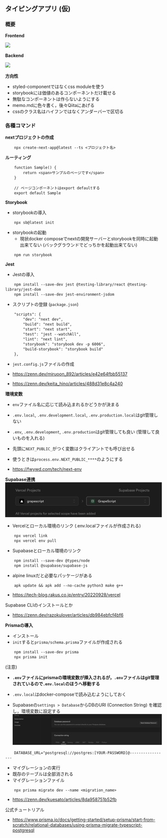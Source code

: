 ## タイピングアプリ (仮)

<!-- ![Next CI](https://github.com/tf63/grapescript/actions/workflows/next.yml/badge.svg) -->

### 概要

**Frontend**

<img src="https://skillicons.dev/icons?i=ts,next,vercel,jest">

**Backend**

<img src="https://skillicons.dev/icons?i=postgres,supabase,prisma" />


**方向性**
- styled-componentではなくcss moduleを使う
- storybookには価値のあるコンポーネントだけ載せる
- 無駄なコンポーネントは作らないようにする
- memo.mdに色々書く，後々Qiitaにあげる
- cssのクラス名はハイフンではなくアンダーバーで区切る

### 各種コマンド

**nextプロジェクトの作成**
```
    npx create-next-app@latest --ts <プロジェクト名>
```

**ルーティング**
```
    function Sample() {
        return <span>サンプルのページです</span>
    }

    // ページコンポーネントはexport defaultする
    export default Sample
```

**Storybook**

- storybookの導入
```
    npx sb@latest init
```

- storybookの起動
    - 現状docker composeでnextの開発サーバーとstorybookを同時に起動出来てない (バックグラウンドでどっちかを起動出来てない)
```
    npm run storybook
```

**Jest**

- Jestの導入
```
    npm install --save-dev jest @testing-library/react @testing-library/jest-dom
    npm install --save-dev jest-environment-jsdom
```

- スクリプトの登録 (`package.json`)
```
    "scripts": {
        "dev": "next dev",
        "build": "next build",
        "start": "next start",
        "test": "jest --watchAll",
        "lint": "next lint",
        "storybook": "storybook dev -p 6006",
        "build-storybook": "storybook build"
    },
```

- `jest.config.js`ファイルの作成

- https://zenn.dev/miruoon_892/articles/e42e64fbb55137
- https://zenn.dev/keita_hino/articles/488d31e8c4a240

**環境変数**
- `env`ファイル名に応じて読み込まれるかどうかが決まる
- `.env.local`, `.env.development.local`, `.env.production.local`はgit管理しない
- `.env`, `.env.development`, `.env.production`はgit管理しても良い (管理して良いものを入れる)

- 先頭に`NEXT_PUBLIC_`がつく変数はクライアントでも呼び出せる
- 使うときは`process.env.NEXT_PUBLIC_****`のようにする

- https://fwywd.com/tech/next-env


**Supabase連携**
![](docs/img/vercel_supabase_connection.png)

- Vercelとローカル環境のリンク (.env.localファイルが作成される)
```
    npx vercel link
    npx vercel env pull
```

- Supabaseとローカル環境のリンク
```
    npm install --save-dev @types/node
    npm install @supabase/supabase-js
```

- alpine linuxだと必要なパッケージがある
```
    apk update && apk add --no-cache python3 make g++
```

- https://tech-blog.rakus.co.jp/entry/20220928/vercel

Supabase CLIのインストールとか
- https://zenn.dev/razokulover/articles/db984ebfcf4bf6

**Prismaの導入**
- インストール
- `init`すると`prisma/schema.prisma`ファイルが作成される
```
    npm install --save-dev prisma
    npx prisma init
```


(注意)
- **`.env`ファイルにprismaの環境変数が挿入されるが，`.env`ファイルはgit管理されているので`.env.local`のほうへ移動する**
- `.env.local`はdocker-composeで読み込むようにしておく

- Supabaseの`settings > Database`からDBのURI (Connection String) を確認し，環境変数に設定する
![](docs/img/supabase_uri.png)

```.env.local
    DATABASE_URL="postgresql://postgres:[YOUR-PASSWORD]@-----------------
```

- マイグレーションの実行
- 既存のテーブルは全部消される
- マイグレーションファイル
```
    npx prisma migrate dev --name <migration_name>
```

- https://zenn.dev/kuesato/articles/8da958751b52fb

公式チュートリアル
- https://www.prisma.io/docs/getting-started/setup-prisma/start-from-scratch/relational-databases/using-prisma-migrate-typescript-postgresql